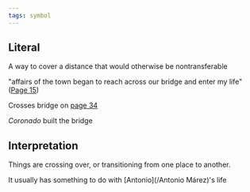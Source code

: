 ```yaml
---
tags: symbol
---
```

## Literal
A way to cover a distance that would otherwise be nontransferable

"affairs of the town began to reach across our bridge and enter my life" ([Page 15](/BMU.pdf#page=27))

Crosses bridge on [page 34](/BMU.pdf#page=46)

*Coronado* built the bridge

## Interpretation
Things are crossing over, or transitioning from one place to another.

It usually has something to do with [Antonio](/Antonio Márez)'s life